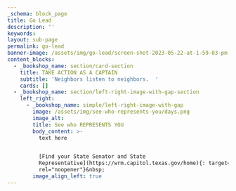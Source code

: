 ```yaml
---
_schema: block_page
title: Go Lead
description: ''
keywords:
layout: sub-page
permalink: go-lead
banner-image: /assets/img/go-lead/screen-shot-2023-05-22-at-1-59-03-pm.png
content_blocks:
  - _bookshop_name: section/card-section
    title: TAKE ACTION AS A CAPTAIN
    subtitle: 'Neighbors listen to neighbors.  '
    cards: []
  - _bookshop_name: section/left-right-image-with-gap-section
    left_right:
      - _bookshop_name: simple/left-right-image-with-gap
        image: /assets/img/see-who-represents-you/days.png
        image_alt:
        title: See who REPRESENTS YOU
        body_content: >-
          text here


          [Find your State Senator and State
          Representative](https://wrm.capitol.texas.gov/home){: target="_blank"
          rel="noopener"}&nbsp;
        image_align_left: true
---
```

